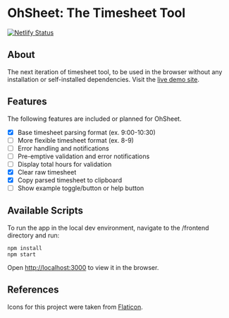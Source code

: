# OhSheet: The Timesheet Tool

[![Netlify Status](https://api.netlify.com/api/v1/badges/b3e4f960-45ac-42d5-83e8-24a8f78d1f41/deploy-status)](https://app.netlify.com/sites/oh-sheet/deploys)

## About

The next iteration of timesheet tool, to be used in the browser without any installation or self-installed dependencies. Visit the [live demo site](https://oh-sheet.netlify.app).

## Features

The following features are included or planned for OhSheet.

- [x] Base timesheet parsing format (ex. 9:00-10:30)
- [ ] More flexible timesheet format (ex. 8-9)
- [ ] Error handling and notifications
- [ ] Pre-emptive validation and error notifications
- [ ] Display total hours for validation
- [x] Clear raw timesheet
- [x] Copy parsed timesheet to clipboard
- [ ] Show example toggle/button or help button

## Available Scripts

To run the app in the local dev environment, navigate to the /frontend directory and run:

```
npm install
npm start
```

Open [http://localhost:3000](http://localhost:3000) to view it in the browser.

## References

Icons for this project were taken from [Flaticon](https://www.flaticon.com).
